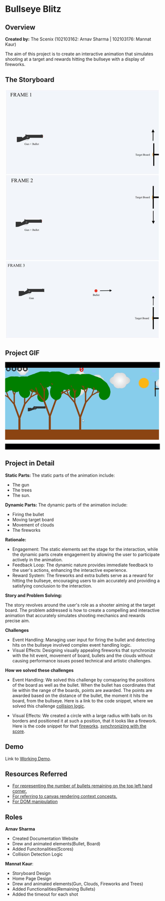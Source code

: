 # Bullseye Blitz


## Overview
**Created by:** The Scenix (102103162: Arnav Sharma | 102103176: Mannat Kaur)

The aim of this project is to create an interactive animation 
that simulates shooting at a target and rewards hitting the 
bullseye with a display of fireworks. 

## The Storyboard
![storyboard](<image.jpg>)

## Project GIF
![GIF](CG_Demo.gif)

## Project in Detail

**Static Parts:** 
The static parts of the animation include:
- The gun
- The trees
- The sun.

**Dynamic Parts:** 
The dynamic parts of the animation include:
- Firing the bullet
- Moving target board
- Movement of clouds 
- The fireworks

**Rationale:**
- Engagement: The static elements set the stage for the 
interaction, while the dynamic parts create engagement 
by allowing the user to participate actively in the animation.
- Feedback Loop: The dynamic nature provides immediate feedback
to the user's actions, enhancing the interactive experience.
- Reward System: The fireworks and extra bullets serve as a 
reward for hitting the bullseye, encouraging users to aim 
accurately and providing a satisfying conclusion to the interaction.

**Story and Problem Solving:**

The story revolves around the user's role as a shooter aiming 
at the target board. The problem addressed is how to create a compelling 
and interactive animation that accurately simulates shooting mechanics 
and rewards precise aim. 

**Challenges**
- Event Handling: Managing user input for firing the bullet and 
detecting hits on the bullseye involved complex event handling logic.
- Visual Effects: Designing visually appealing fireworks that 
synchronize with the hit event, movement of board, bullets and the clouds
without causing performance issues posed technical and artistic challenges.

**How we solved these challenges**
- Event Handling: We solved this challenge by comaparing the positions of 
the board as well as the bullet. When the bullet has coordinates that lie 
within the range of the boards, points are awarded. The points are awarded 
based on the distance of the bullet, the moment it hits the board, from the 
bullseye. Here is a link to the code snippet, where we solved this challenge
[collision logic](https://github.com/arnavroh45/Bullseye_Blitz/blob/arnav/demo/script.js#L317-L322).

- Visual Effects: We created a circle with a large radius with balls on 
its borders and positioned it at such a position, that it looks like a firework.
Here is the code snippet for that
[fireworks](https://github.com/arnavroh45/Bullseye_Blitz/blob/arnav/demo/script.js#L154-L172).
[synchronizing with the score](https://github.com/arnavroh45/Bullseye_Blitz/blob/arnav/demo/script.js#L320-L321).

## Demo ##

Link to [Working Demo](./demo).

## Resources Referred ##

- [For representing the number of bullets remaining on the top left hand corner.](https://www.w3schools.com/charsets/tryit.asp?deci=10050)
- [For referring to canvas rendering context concepts.](https://developer.mozilla.org/en-US/docs/Web/API/CanvasRenderingContext2D)
- [For DOM manipulation](https://code.jquery.com/jquery-3.5.1.js)

## Roles ##

**Arnav Sharma** 
- Created Documentation Website
- Drew and animated elements(Bullet, Board) 
- Added Funcitonalities(Scores)
- Collision Detection Logic

**Mannat Kaur**: 
- Storyboard Design
- Home Page Design
- Drew and animated elements(Gun, Clouds, Fireworks and Trees) 
- Added Functionalities(Remaining Bullets)
- Added the timeout for each shot
